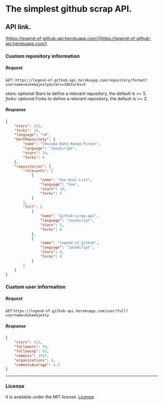 # The simplest github scrap API.

## API link.
[https://legend-of-github-api.herokuapp.com/](https://legend-of-github-api.herokuapp.com/)

### Custom repository information

##### Request
*```GET:```* ```https://legend-of-github-api.herokuapp.com/repository/format?username=mikemajesty&stars=10&forks=5```

*stars: optional* Stars to define a relevant repository, the default is >= 5.<br>
*forks: optional* Forks to define a relevant repository, the default is >= 2.

##### Response
```JSON
{
    "stars": 152,
    "forks": 18,
    "language": "C#",
    "bestRepositoty": {
        "name": "Chocobo-Date-Range-Picker",
        "language": "JavaScript",
        "stars": 24,
        "forks": 6
    },
    "repositories": {
        "relevants": [
            {
                "name": "Vue-Dual-List",
                "language": "Vue",
                "stars": 16,
                "forks": 4
            }
        ],
        "full": [
            {
                "name": "github-scrap-api",
                "language": "JavaScript",
                "stars": 5,
                "forks": 0
            },
            {
                "name": "legend_of_github",
                "language": "JavaScript",
                "stars": 0,
                "forks": 0
            }
        ]
    }
}
```
### Custom user information

##### Request
*```GET```* ```https://legend-of-github-api.herokuapp.com/user/full?username=mikemajesty```
##### Response
```JSON
{
    "stars": 312,
    "followers": 34,
    "following": 63,
    "commits": 1567,
    "organizations": 4,
    "commitsAverage": 4.3
}
```

<hr>

### License

It is available under the MIT license.
[License](https://opensource.org/licenses/mit-license.php)
